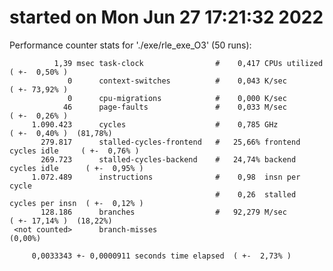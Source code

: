 # started on Mon Jun 27 17:21:32 2022


 Performance counter stats for './exe/rle_exe_O3' (50 runs):

              1,39 msec task-clock                #    0,417 CPUs utilized            ( +-  0,50% )
                 0      context-switches          #    0,043 K/sec                    ( +- 73,92% )
                 0      cpu-migrations            #    0,000 K/sec                  
                46      page-faults               #    0,033 M/sec                    ( +-  0,26% )
         1.090.423      cycles                    #    0,785 GHz                      ( +-  0,40% )  (81,78%)
           279.817      stalled-cycles-frontend   #   25,66% frontend cycles idle     ( +-  0,76% )
           269.723      stalled-cycles-backend    #   24,74% backend cycles idle      ( +-  0,95% )
         1.072.489      instructions              #    0,98  insn per cycle         
                                                  #    0,26  stalled cycles per insn  ( +-  0,12% )
           128.186      branches                  #   92,279 M/sec                    ( +- 17,14% )  (18,22%)
     <not counted>      branch-misses                                                 (0,00%)

         0,0033343 +- 0,0000911 seconds time elapsed  ( +-  2,73% )


